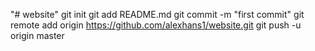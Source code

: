 "# website"  git init git add README.md git commit -m "first commit" git remote add origin https://github.com/alexhans1/website.git git push -u origin master
